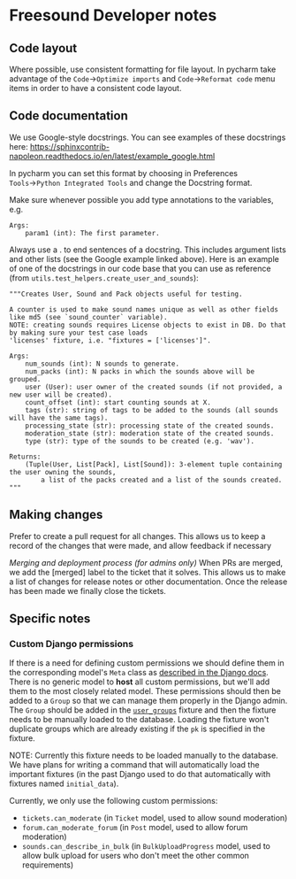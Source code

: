 # Freesound Developer notes

## Code layout
Where possible, use consistent formatting for file layout. In pycharm take advantage of the 
`Code`→`Optimize imports` and `Code`→`Reformat code` menu items in order to have a consistent 
code layout.

## Code documentation
We use Google-style docstrings.
You can see examples of these docstrings here: 
https://sphinxcontrib-napoleon.readthedocs.io/en/latest/example_google.html

In pycharm you can set this format by choosing in Preferences `Tools`→`Python Integrated Tools` 
and change the Docstring format.

Make sure whenever possible you add type annotations to the variables, e.g.

    Args:
        param1 (int): The first parameter.

Always use a . to end sentences of a docstring. This includes argument lists 
and other lists (see the Google example linked above). Here is an example of one
of the docstrings in our code base that you can use as reference
(from `utils.test_helpers.create_user_and_sounds`):

```
"""Creates User, Sound and Pack objects useful for testing.

A counter is used to make sound names unique as well as other fields like md5 (see `sound_counter` variable).
NOTE: creating sounds requires License objects to exist in DB. Do that by making sure your test case loads
'licenses' fixture, i.e. "fixtures = ['licenses']".

Args:
    num_sounds (int): N sounds to generate.
    num_packs (int): N packs in which the sounds above will be grouped.
    user (User): user owner of the created sounds (if not provided, a new user will be created).
    count_offset (int): start counting sounds at X.
    tags (str): string of tags to be added to the sounds (all sounds will have the same tags).
    processing_state (str): processing state of the created sounds.
    moderation_state (str): moderation state of the created sounds.
    type (str): type of the sounds to be created (e.g. 'wav').

Returns:
    (Tuple(User, List[Pack], List[Sound]): 3-element tuple containing the user owning the sounds,
        a list of the packs created and a list of the sounds created.
"""
```



## Making changes
Prefer to create a pull request for all changes. This allows us to keep a record of the changes 
that were made, and allow feedback if necessary


*Merging and deployment process (for admins only)*
When PRs are merged, we add the [merged] label to the ticket that it solves. This allows us to make a list of 
changes for release notes or other documentation. Once the release has been made we finally close the tickets.

## Specific notes

### Custom Django permissions

If there is a need for defining custom permissions we should define them in the corresponding model's `Meta` class
as [described in the Django docs](https://docs.djangoproject.com/en/dev/topics/auth/customizing/#custom-permissions). There
is no generic model to **host** all custom permissions, but we'll add them to the most closely related model. These
permissions should then be added to a `Group` so that we can manage them properly in the Django admin. The `Group` should
be added in the [`user_groups`](https://github.com/MTG/freesound/blob/master/accounts/fixtures/user_groups.json)
fixture and then the fixture needs to be manually loaded to the database. Loading the fixture won't duplicate
groups which are already existing if the `pk` is specified in the fixture.


NOTE: Currently this fixture needs to be loaded manually to the database. We have plans for writing a command that will
automatically load the important fixtures (in the past Django used to do that automatically with fixtures named `initial_data`).

Currently, we only use the following custom permissions:
* `tickets.can_moderate` (in `Ticket` model, used to allow sound moderation)
* `forum.can_moderate_forum` (in `Post` model, used to allow forum moderation)
* `sounds.can_describe_in_bulk` (in `BulkUploadProgress` model, used to allow bulk upload for users who don't meet the other common requirements)
